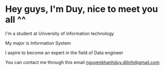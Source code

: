 # Hey guys, I'm Duy, nice to meet you all ^^

I'm a student at University of information technology

My major is Information System

I aspire to become an expert in the field of Data engineer

You can contact me through this email nguyenkhanhduy.dilinh@gmail.com
